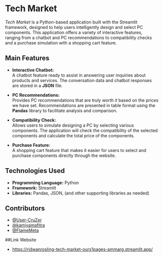 # Tech Market

*Tech Market* is a Python-based application built with the Streamlit framework, designed to help users intelligently design and select PC components. This application offers a variety of interactive features, ranging from a chatbot and PC recommendations to compatibility checks and a purchase simulation with a shopping cart feature.

## Main Features

- **Interactive Chatbot:**  
  A chatbot feature ready to assist in answering user inquiries about products and services. The conversation data and chatbot responses are stored in a **JSON** file.

- **PC Recommendations:**  
  Provides PC recommendations that are truly *worth it* based on the prices we have set. Recommendations are presented in table format using the **Pandas** library to facilitate analysis and comparison.

- **Compatibility Check:**  
  Allows users to simulate designing a PC by selecting various components. The application will check the compatibility of the selected components and calculate the total price of the components.

- **Purchase Feature:**  
  A shopping cart feature that makes it easier for users to select and purchase components directly through the website.

## Technologies Used

- **Programming Language:** Python  
- **Framework:** Streamlit  
- **Libraries:** Pandas, JSON, (and other supporting libraries as needed)

## Contributors

- [@User-CruZer](https://github.com/User-CruZer)
- [@kamiyamafitra](https://github.com/kamiyamafitra?tab=overview&from=2025-02-01&to=2025-02-08)
- [@FlameMeta](https://github.com/FlameMeta)

##Link Website
- https://ridwanrosling-tech-market-ours1pages-ammarg.streamlit.app/
